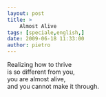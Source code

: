 ```yaml
---
layout: post
title: >
    Almost Alive
tags: [speciale,english,]
date: 2009-06-18 11:33:00
author: pietro
---
```

Realizing how to thrive<br/>is so different from you,<br/>you are almost alive,<br/>and you cannot make it through.
